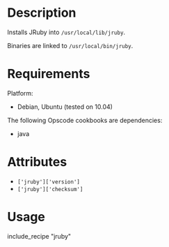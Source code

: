Description
===========

Installs JRuby into `/usr/local/lib/jruby`. 

Binaries are linked to `/usr/local/bin/jruby`.

Requirements
============

Platform:

* Debian, Ubuntu (tested on 10.04)

The following Opscode cookbooks are dependencies:

* java

Attributes
==========

* `['jruby']['version']`
* `['jruby']['checksum']`

Usage
=====

include_recipe "jruby"
